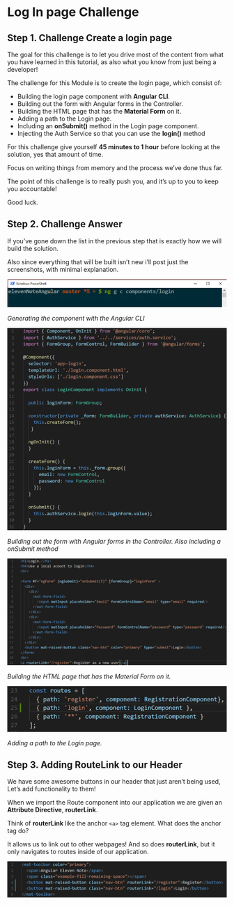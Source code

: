 # Log In page Challenge 

## Step 1. Challenge Create a login page 

The goal for this challenge is to let you drive most of the content from what you have learned in this tutorial, as also what you know from just being a developer!

The challenge for this Module is to create the login page, which consist of: 

- Building the login page component with **Angular CLI**. 
- Building out the form with Angular forms in the Controller. 
- Building the HTML page that has the **Material Form** on it.
- Adding a path to the Login page.
- Including an **onSubmit()** method in the Login page component. 
- Injecting the Auth Service so that you can use the **login()** method

For this challenge give yourself **45 minutes to 1 hour** before looking at the solution, yes that amount of time. 

Focus on writing things from memory and the process we’ve done thus far. 

The point of this challenge is to really push you, and it’s up to you to keep you accountable!

Good luck.

## Step 2. Challenge Answer

If you’ve gone down the list in the previous step that is exactly how we will build the solution. 

Also since everything that will be built isn’t new i’ll post just the screenshots, with minimal explanation. 

![alt text](./images/0.009/00.PNG "Logo Title Text 1")

_Generating the component with the Angular CLI_ 

![alt text](./images/0.009/01.PNG "Logo Title Text 1")

_Building out the form with Angular forms in the Controller. Also including a onSubmit method_

![alt text](./images/0.009/02.PNG "Logo Title Text 1")


_Building the HTML page that has the Material Form on it._

![alt text](./images/0.009/03.PNG "Logo Title Text 1")

_Adding a path to the Login page._

## Step 3. Adding RouteLink to our Header

We have some awesome buttons in our header that just aren’t being used, Let’s add functionality to them! 

When we import the Route component into our application we are given an **Attribute Directive**, **routerLink**.

Think of **routerLink** like the anchor ```<a>``` tag element. What does the anchor tag do?

It allows us to link out to other webpages! And so does **routerLink**, but it only navigates to routes inside of our application.

![alt text](./images/0.009/04.PNG "Logo Title Text 1")


